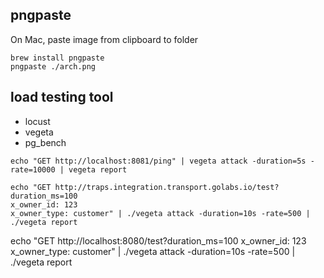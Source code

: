 ## pngpaste
On Mac, paste image from clipboard to folder
```
brew install pngpaste
pngpaste ./arch.png
```
 


## load testing tool
* locust
* vegeta
* pg_bench

```
echo "GET http://localhost:8081/ping" | vegeta attack -duration=5s -rate=10000 | vegeta report

echo "GET http://traps.integration.transport.golabs.io/test?duration_ms=100
x_owner_id: 123
x_owner_type: customer" | ./vegeta attack -duration=10s -rate=500 | ./vegeta report
```

echo "GET http://localhost:8080/test?duration_ms=100
x_owner_id: 123
x_owner_type: customer" | ./vegeta attack -duration=10s -rate=500 | ./vegeta report